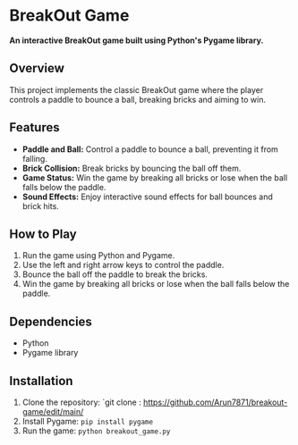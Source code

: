 # BreakOut Game

 **An interactive BreakOut game built using Python's Pygame library.**

## Overview

This project implements the classic BreakOut game where the player controls a paddle to bounce a ball, breaking bricks and aiming to win.

## Features

- **Paddle and Ball:** Control a paddle to bounce a ball, preventing it from falling.
- **Brick Collision:** Break bricks by bouncing the ball off them.
- **Game Status:** Win the game by breaking all bricks or lose when the ball falls below the paddle.
- **Sound Effects:** Enjoy interactive sound effects for ball bounces and brick hits.

## How to Play

1. Run the game using Python and Pygame.
2. Use the left and right arrow keys to control the paddle.
3. Bounce the ball off the paddle to break the bricks.
4. Win the game by breaking all bricks or lose when the ball falls below the paddle.

## Dependencies

- Python
- Pygame library

## Installation

1. Clone the repository: `git clone :    https://github.com/Arun7871/breakout-game/edit/main/
2. Install Pygame: `pip install pygame`
3. Run the game: `python breakout_game.py`
